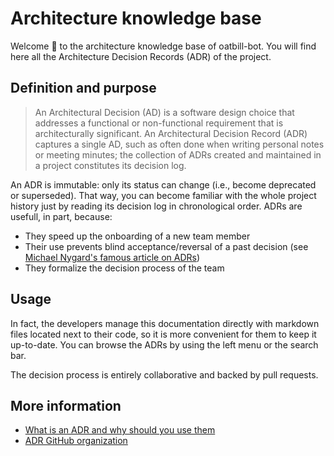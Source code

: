 # Architecture knowledge base

Welcome 👋 to the architecture knowledge base of oatbill-bot.
You will find here all the Architecture Decision Records (ADR) of the project.

## Definition and purpose

> An Architectural Decision (AD) is a software design choice that addresses a functional or non-functional requirement that is architecturally significant.
> An Architectural Decision Record (ADR) captures a single AD, such as often done when writing personal notes or meeting minutes; the collection of ADRs created and maintained in a project constitutes its decision log.

An ADR is immutable: only its status can change (i.e., become deprecated or superseded). That way, you can become familiar with the whole project history just by reading its decision log in chronological order.
ADRs are usefull, in part, because:

- They speed up the onboarding of a new team member
- Their use prevents blind acceptance/reversal of a past decision (see [Michael Nygard's famous article on ADRs][1])
- They formalize the decision process of the team

## Usage


In fact, the developers manage this documentation directly with markdown files located next to their code, so it is more convenient for them to keep it up-to-date.
You can browse the ADRs by using the left menu or the search bar.

The decision process is entirely collaborative and backed by pull requests.

## More information
- [What is an ADR and why should you use them][3]
- [ADR GitHub organization][4]


[1]: https://cognitect.com/blog/2011/11/15/documenting-architecture-decisions.html
[3]: https://github.com/thomvaill/log4brains/tree/master#-what-is-an-adr-and-why-should-you-use-them
[4]: https://adr.github.io/
